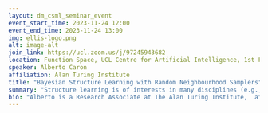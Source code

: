 ```yaml
---
layout: dm_csml_seminar_event
event_start_time: 2023-11-24 12:00
event_end_time: 2023-11-24 13:00
img: ellis-logo.png
alt: image-alt
join_link: https://ucl.zoom.us/j/97245943682
location: Function Space, UCL Centre for Artificial Intelligence, 1st Floor, 90 High Holborn, London WC1V 6BH
speaker: Alberto Caron
affiliation: Alan Turing Institute
title: "Bayesian Structure Learning with Random Neighbourhood Samplers"
summary: "Structure learning is of interests in many disciplines (e.g., genomics, biology, ecology, etc.) where the aim is to reconstruct a graphical model, in the form of a Directed Acyclic Graph (DAG), underlying a set of random variables. Bayesian methods have demonstrated superiority, particularly in low data regimes, for their ability to learn a distribution over possible DAGs rather than just a Maximum A Posteriori. After briefly introducing the problem of (Bayesian) structure learning, and reviewing some of the popular MCMC based approaches, we propose a novel sampler, PARNI-DAG, that performs efficient sampling from the posterior on DAGs via a locally informed, adaptive random neighbourhood proposal that results in better mixing properties. We demonstrate PARNI-DAG mixing properties and accuracy in DAG learning on a series of experimental setups."
bio: "Alberto is a Research Associate at The Alan Turing Institute,  affiliated with the AI for Cyber-Defence team, where he currently works on projects involving causality and sequential decision making under uncertainty. Prior to that, he completed his PhD studies on Bayesian Causal Inference at the UCL Department of Statistical Science, under the supervision of Prof. Ioanna Manolopoulou and Prof. Gianluca Baio."
---
```

